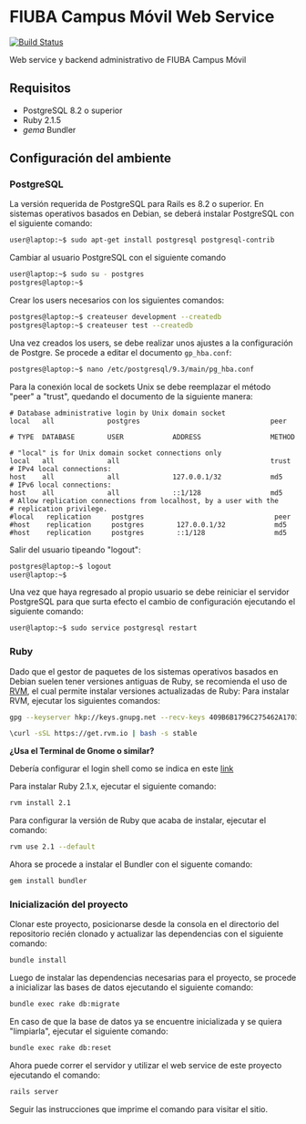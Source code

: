 # FIUBA Campus Móvil Web Service
[![Build Status](https://travis-ci.org/ezeperez26/fiuba-campus-movil-ws.svg)](https://travis-ci.org/ezeperez26/fiuba-campus-movil-ws)

Web service y backend administrativo de FIUBA Campus Móvil

## Requisitos
* PostgreSQL 8.2 o superior
* Ruby 2.1.5
* *gema* Bundler

## Configuración del ambiente
### PostgreSQL
La versión requerida de PostgreSQL para Rails es 8.2 o superior.
En sistemas operativos basados en Debian, se deberá instalar PostgreSQL con el
siguiente comando:
```bash
user@laptop:~$ sudo apt-get install postgresql postgresql-contrib
```

Cambiar al usuario PostgreSQL con el siguiente comando
```bash
user@laptop:~$ sudo su - postgres
postgres@laptop:~$
```

Crear los users necesarios con los siguientes comandos:
```bash
postgres@laptop:~$ createuser development --createdb
postgres@laptop:~$ createuser test --createdb
```

Una vez creados los users, se debe realizar unos ajustes a la configuración de
Postgre. Se procede a editar el documento `gp_hba.conf`:
``` bash
postgres@laptop:~$ nano /etc/postgresql/9.3/main/pg_hba.conf
```

Para la conexión local de sockets Unix se debe reemplazar el método "peer" a
"trust", quedando el documento de la siguiente manera:
```
# Database administrative login by Unix domain socket
local   all             postgres                                peer

# TYPE  DATABASE        USER            ADDRESS                 METHOD

# "local" is for Unix domain socket connections only
local   all             all                                     trust
# IPv4 local connections:
host    all             all             127.0.0.1/32            md5
# IPv6 local connections:
host    all             all             ::1/128                 md5
# Allow replication connections from localhost, by a user with the
# replication privilege.
#local   replication     postgres                                peer
#host    replication     postgres        127.0.0.1/32            md5
#host    replication     postgres        ::1/128                 md5
```

Salir del usuario tipeando "logout":
```bash
postgres@laptop:~$ logout
user@laptop:~$
```
Una vez que haya regresado al propio usuario se debe reiniciar el servidor
PostgreSQL para que surta efecto el cambio de configuración ejecutando el
siguiente comando:
```bash
user@laptop:~$ sudo service postgresql restart
```

### Ruby
Dado que el gestor de paquetes de los sistemas operativos basados en Debian
suelen tener versiones antiguas de Ruby, se recomienda el uso de
[RVM](https://rvm.io/), el cual permite instalar versiones actualizadas de Ruby:
Para instalar RVM, ejecutar los siguientes comandos:
```bash
gpg --keyserver hkp://keys.gnupg.net --recv-keys 409B6B1796C275462A1703113804BB82D39DC0E3
```
```bash
\curl -sSL https://get.rvm.io | bash -s stable
```

**¿Usa el Terminal de Gnome o similar?**

Debería configurar el login shell como se indica en este
[link](https://rvm.io/integration/gnome-terminal)

Para instalar Ruby 2.1.x, ejecutar el siguiente comando:
```bash
rvm install 2.1
```

Para configurar la versión de Ruby que acaba de instalar, ejecutar el comando:
```bash
rvm use 2.1 --default
```

Ahora se procede a instalar el Bundler con el siguente comando:
```bash
gem install bundler
```

### Inicialización del proyecto
Clonar este proyecto, posicionarse desde la consola en el directorio del
repositorio recién clonado y actualizar las dependencias con el siguiente
comando:
```bash
bundle install
```

Luego de instalar las dependencias necesarias para el proyecto, se procede a
inicializar las bases de datos ejecutando el siguiente comando:
```bash
bundle exec rake db:migrate
```

En caso de que la base de datos ya se encuentre inicializada y se quiera
"limpiarla", ejecutar el siguiente comando:
```bash
bundle exec rake db:reset
```

Ahora puede correr el servidor y utilizar el web service de este proyecto
ejecutando el comando:
```bash
rails server
```

Seguir las instrucciones que imprime el comando para visitar el sitio.
